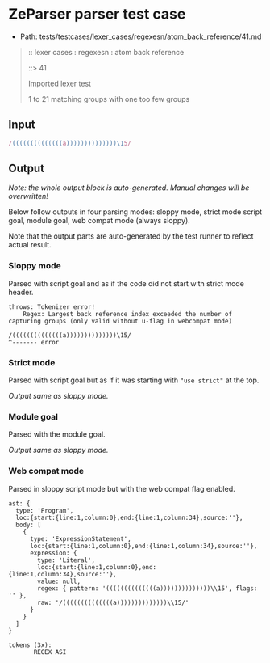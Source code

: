 # ZeParser parser test case

- Path: tests/testcases/lexer_cases/regexesn/atom_back_reference/41.md

> :: lexer cases : regexesn : atom back reference
>
> ::> 41
>
> Imported lexer test
>
> 1 to 21 matching groups with one too few groups

## Input

`````js
/((((((((((((((a))))))))))))))\15/
`````

## Output

_Note: the whole output block is auto-generated. Manual changes will be overwritten!_

Below follow outputs in four parsing modes: sloppy mode, strict mode script goal, module goal, web compat mode (always sloppy).

Note that the output parts are auto-generated by the test runner to reflect actual result.

### Sloppy mode

Parsed with script goal and as if the code did not start with strict mode header.

`````
throws: Tokenizer error!
    Regex: Largest back reference index exceeded the number of capturing groups (only valid without u-flag in webcompat mode)

/((((((((((((((a))))))))))))))\15/
^------- error
`````

### Strict mode

Parsed with script goal but as if it was starting with `"use strict"` at the top.

_Output same as sloppy mode._

### Module goal

Parsed with the module goal.

_Output same as sloppy mode._

### Web compat mode

Parsed in sloppy script mode but with the web compat flag enabled.

`````
ast: {
  type: 'Program',
  loc:{start:{line:1,column:0},end:{line:1,column:34},source:''},
  body: [
    {
      type: 'ExpressionStatement',
      loc:{start:{line:1,column:0},end:{line:1,column:34},source:''},
      expression: {
        type: 'Literal',
        loc:{start:{line:1,column:0},end:{line:1,column:34},source:''},
        value: null,
        regex: { pattern: '((((((((((((((a))))))))))))))\\15', flags: '' },
        raw: '/((((((((((((((a))))))))))))))\\15/'
      }
    }
  ]
}

tokens (3x):
       REGEX ASI
`````

